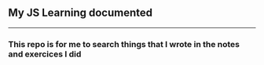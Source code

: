 ## My JS Learning documented
---

### This repo is for me to search things that I wrote in the notes and exercices I did


